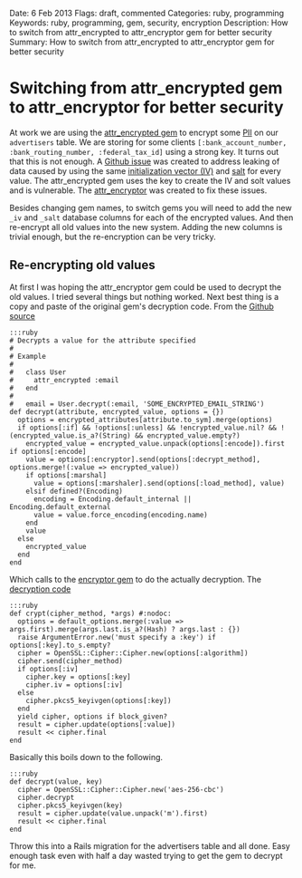 Date: 6 Feb 2013
Flags: draft, commented
Categories: ruby, programming
Keywords: ruby, programming, gem, security, encryption
Description: How to switch from attr\_encrypted to attr\_encryptor gem for better security
Summary: How to switch from attr\_encrypted to attr\_encryptor gem for better security

# Switching from attr_encrypted gem to attr_encryptor for better security

At work we are using the [attr\_encrypted gem][4] to encrypt some [PII][6] on our `advertisers` table. We are storing for some clients `[:bank_account_number, :bank_routing_number, :federal_tax_id]` using a strong key. It turns out that this is not enough. A [Github issue][1] was created to address leaking of data caused by using the same [initialization vector (IV)][7] and [salt][8] for every value. The attr\_encrypted gem uses the key to create the IV and solt values and is vulnerable. The [attr\_encryptor][5] was created to fix these issues.

Besides changing gem names, to switch gems you will need to add the new `_iv` and `_salt` database columns for each of the encrypted values. And then re-encrypt all old values into the new system. Adding the new columns is trivial enough, but the re-encryption can be very tricky.

## Re-encrypting old values

At first I was hoping the attr\_encryptor gem could be used to decrypt the old values. I tried several things but nothing worked. Next best thing is a copy and paste of the original gem's decryption code. From the [Github source][9]

    :::ruby
    # Decrypts a value for the attribute specified
    #
    # Example
    #
    #   class User
    #     attr_encrypted :email
    #   end
    #
    #   email = User.decrypt(:email, 'SOME_ENCRYPTED_EMAIL_STRING')
    def decrypt(attribute, encrypted_value, options = {})
      options = encrypted_attributes[attribute.to_sym].merge(options)
      if options[:if] && !options[:unless] && !encrypted_value.nil? && !(encrypted_value.is_a?(String) && encrypted_value.empty?)
        encrypted_value = encrypted_value.unpack(options[:encode]).first if options[:encode]
        value = options[:encryptor].send(options[:decrypt_method], options.merge!(:value => encrypted_value))
        if options[:marshal]
          value = options[:marshaler].send(options[:load_method], value)
        elsif defined?(Encoding)
          encoding = Encoding.default_internal || Encoding.default_external
          value = value.force_encoding(encoding.name)
        end
        value
      else
        encrypted_value
      end
    end

Which calls to the [encryptor gem][12] to do the actually decryption. The [decryption code][11]

    :::ruby
    def crypt(cipher_method, *args) #:nodoc:
      options = default_options.merge(:value => args.first).merge(args.last.is_a?(Hash) ? args.last : {})
      raise ArgumentError.new('must specify a :key') if options[:key].to_s.empty?
      cipher = OpenSSL::Cipher::Cipher.new(options[:algorithm])
      cipher.send(cipher_method)
      if options[:iv]
        cipher.key = options[:key]
        cipher.iv = options[:iv]
      else
        cipher.pkcs5_keyivgen(options[:key])
      end
      yield cipher, options if block_given?
      result = cipher.update(options[:value])
      result << cipher.final
    end

Basically this boils down to the following.

    :::ruby
    def decrypt(value, key)
      cipher = OpenSSL::Cipher::Cipher.new('aes-256-cbc')
      cipher.decrypt
      cipher.pkcs5_keyivgen(key)
      result = cipher.update(value.unpack('m').first)
      result << cipher.final
    end

Throw this into a Rails migration for the advertisers table and all done. Easy enough task even with half a day wasted trying to get the gem to decrypt for me.



[1]: https://github.com/shuber/attr_encrypted/issues/32 "Security issue with attr_encrypted"
[2]: https://github.com/shuber/attr_encrypted "attr_encrypted gem source"
[3]: https://github.com/danpal/attr_encryptor "attr_encryptor gem source"
[4]: http://rubygems.org/gems/attr_encrypted "attr_encyrpted on rubygems"
[5]: http://rubygems.org/gems/attr_encryptor "attr_encryptor on rubygems"
[6]: http://en.wikipedia.org/wiki/Personally_identifiable_information "Wikipedia on PII"
[7]: http://en.wikipedia.org/wiki/Initialization_vector "Wikipedia on IV"
[8]: http://en.wikipedia.org/wiki/Salt_(cryptography) "Wikipedia on salt"
[9]: https://github.com/shuber/attr_encrypted/blob/master/lib/attr_encrypted.rb#L166-190 "decryption function in attr_encrypted"
[10]: https://github.com/shuber/encryptor "encrytor gem source"
[11]: https://github.com/shuber/encryptor/blob/master/lib/encryptor.rb#L49-63 "encryptor decrypt method"
[12]: http://rubygems.org/gems/encryptor "encryptor gem on rubygems"

